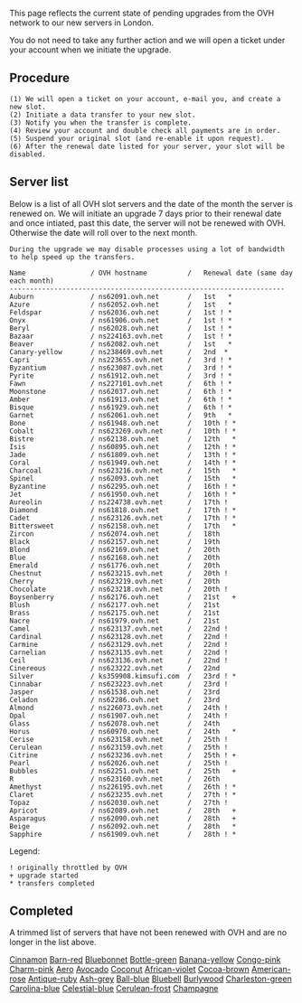 
This page reflects the current state of pending upgrades from the OVH network to our new servers in London.

You do not need to take any further action and we will open a ticket under your account when we initiate the upgrade.

Procedure
---

    (1) We will open a ticket on your account, e-mail you, and create a new slot.
    (2) Initiate a data transfer to your new slot.
    (3) Notify you when the transfer is complete.
    (4) Review your account and double check all payments are in order.
    (5) Suspend your original slot (and re-enable it upon request).
    (6) After the renewal date listed for your server, your slot will be disabled.

Server list
---

  Below is a list of all OVH slot servers and the date of the month the server is renewed on. We will initiate an upgrade 7 days prior to their renewal date and once intiated, past this date, the server will not be renewed with OVH. Otherwise the date will roll over to the next month.

`During the upgrade we may disable processes using a lot of bandwidth to help speed up the transfers.`

~~~
Name                / OVH hostname          /   Renewal date (same day each month)
--------------------------------------------------------------------
Auburn              / ns62091.ovh.net       /   1st   *
Azure               / ns62052.ovh.net       /   1st   *
Feldspar            / ns62036.ovh.net       /   1st ! *
Onyx                / ns61906.ovh.net       /   1st ! *
Beryl               / ns62028.ovh.net       /   1st ! *
Bazaar              / ns224163.ovh.net      /   1st ! *
Beaver              / ns62082.ovh.net       /   1st   *
Canary-yellow       / ns238469.ovh.net      /   2nd  *
Capri               / ns223655.ovh.net      /   3rd ! *
Byzantium           / ns623087.ovh.net      /   3rd ! *
Pyrite              / ns61912.ovh.net       /   3rd ! *
Fawn                / ns227101.ovh.net      /   6th ! *
Moonstone           / ns62037.ovh.net       /   6th ! *
Amber               / ns61913.ovh.net       /   6th ! *
Bisque              / ns61929.ovh.net       /   6th ! *
Garnet              / ns62061.ovh.net       /   9th   *
Bone                / ns61948.ovh.net       /   10th ! *
Cobalt              / ns623269.ovh.net      /   10th ! *
Bistre              / ns62138.ovh.net       /   12th   *
Isis                / ns60895.ovh.net       /   12th ! *
Jade                / ns61809.ovh.net       /   13th ! *
Coral               / ns61949.ovh.net       /   14th ! *
Charcoal            / ns623216.ovh.net      /   15th   *
Spinel              / ns62093.ovh.net       /   15th   *
Byzantine           / ns62295.ovh.net       /   16th ! *
Jet                 / ns61950.ovh.net       /   16th ! *
Aureolin            / ns224738.ovh.net      /   17th !
Diamond             / ns61818.ovh.net       /   17th ! *
Cadet               / ns623126.ovh.net      /   17th ! *
Bittersweet         / ns62158.ovh.net       /   17th   *
Zircon              / ns62074.ovh.net       /   18th
Black               / ns62157.ovh.net       /   19th
Blond               / ns62169.ovh.net       /   20th
Blue                / ns62168.ovh.net       /   20th
Emerald             / ns61776.ovh.net       /   20th
Chestnut            / ns623215.ovh.net      /   20th !
Cherry              / ns623219.ovh.net      /   20th
Chocolate           / ns623218.ovh.net      /   20th !
Boysenberry         / ns62176.ovh.net       /   21st   +
Blush               / ns62177.ovh.net       /   21st
Brass               / ns62175.ovh.net       /   21st
Nacre               / ns61979.ovh.net       /   21st
Camel               / ns623137.ovh.net      /   22nd !
Cardinal            / ns623128.ovh.net      /   22nd !
Carmine             / ns623129.ovh.net      /   22nd !
Carnelian           / ns623135.ovh.net      /   22nd !
Ceil                / ns623136.ovh.net      /   22nd !
Cinereous           / ns623222.ovh.net      /   22nd
Silver              / ks359908.kimsufi.com  /   23rd ! *
Cinnabar            / ns623223.ovh.net      /   23rd !
Jasper              / ns61538.ovh.net       /   23rd
Celadon             / ns62286.ovh.net       /   23rd
Almond              / ns226073.ovh.net      /   24th !
Opal                / ns61907.ovh.net       /   24th !
Glass               / ns62078.ovh.net       /   24th
Horus               / ns60970.ovh.net       /   24th   *
Cerise              / ns623158.ovh.net      /   25th !
Cerulean            / ns623159.ovh.net      /   25th !
Citrine             / ns623236.ovh.net      /   25th ! +
Pearl               / ns62026.ovh.net       /   25th !
Bubbles             / ns62251.ovh.net       /   25th   +
R                   / ns623160.ovh.net      /   26th
Amethyst            / ns226195.ovh.net      /   26th ! *
Claret              / ns623235.ovh.net      /   27th ! *
Topaz               / ns62030.ovh.net       /   27th !
Apricot             / ns62089.ovh.net       /   28th   +
Asparagus           / ns62090.ovh.net       /   28th   +
Beige               / ns62092.ovh.net       /   28th   *
Sapphire            / ns61909.ovh.net       /   28th ! *
~~~

Legend:

~~~
! originally throttled by OVH
+ upgrade started
* transfers completed
~~~

Completed
---

  A trimmed list of servers that have not been renewed with OVH and are no longer in the list above.

[Cinnamon](/admin/servers/upgrade?id=833)
[Barn-red](/admin/servers/upgrade?id=869)
[Bluebonnet](/admin/servers/upgrade?id=867)
[Bottle-green](/admin/servers/upgrade?id=866)
[Banana-yellow](/admin/servers/upgrade?id=868)
[Congo-pink](/admin/servers/upgrade?id=870)
[Charm-pink](/admin/servers/upgrade?id=871)
[Aero](/admin/servers/upgrade?id=863)
[Avocado](/admin/servers/upgrade?id=864)
[Coconut](/admin/servers/upgrade?id=865)
[African-violet](/admin/servers/upgrade?id=872)
[Cocoa-brown](/admin/servers/upgrade?id=873)
[American-rose](/admin/servers/upgrade?id=874)
[Antique-ruby](/admin/servers/upgrade?id=875)
[Ash-grey](/admin/servers/upgrade?id=876)
[Ball-blue](/admin/servers/upgrade?id=877)
[Bluebell](/admin/servers/upgrade?id=878)
[Burlywood](/admin/servers/upgrade?id=879)
[Charleston-green](/admin/servers/upgrade?id=881)
[Carolina-blue](/admin/servers/upgrade?id=886)
[Celestial-blue](/admin/servers/upgrade?id=882)
[Cerulean-frost](/admin/servers/upgrade?id=885)
[Champagne](/admin/servers/upgrade?id=826)




